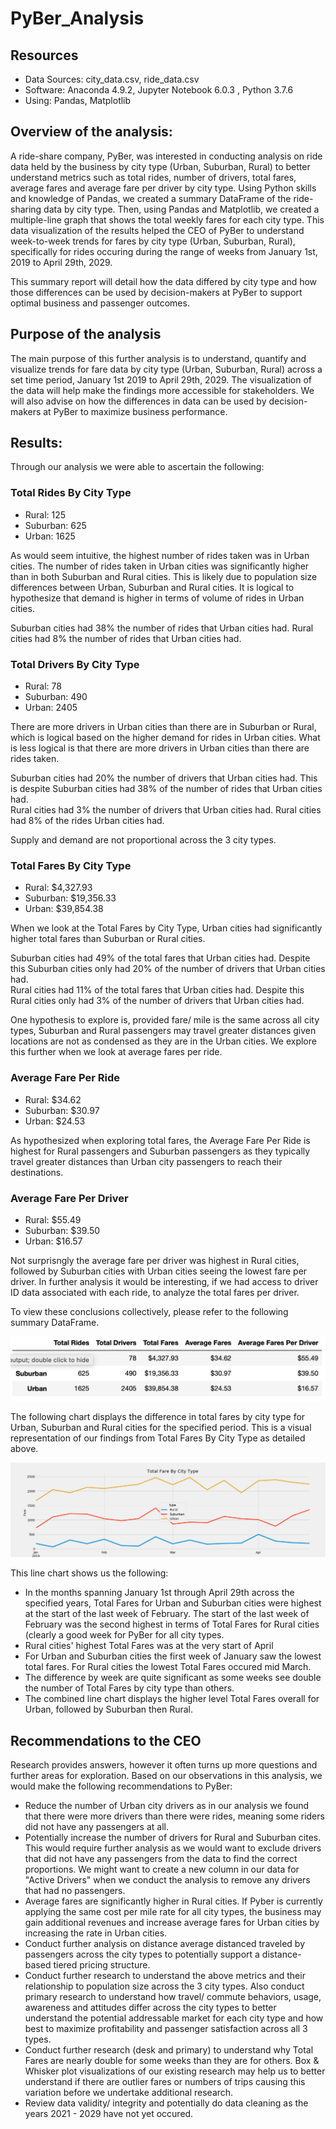 # PyBer_Analysis

  ## Resources
  - Data Sources:  city_data.csv, ride_data.csv
  - Software:  Anaconda 4.9.2, Jupyter Notebook 6.0.3 , Python 3.7.6 
  - Using:  Pandas, Matplotlib
  
## Overview of the analysis:

A ride-share company, PyBer, was interested in conducting analysis on ride data held by the business by city type (Urban, Suburban, Rural) to better understand metrics such as total rides, number of drivers, total fares, average fares and average fare per driver by city type.  Using Python skills and knowledge of Pandas, we created a summary DataFrame of the ride-sharing data by city type.  Then, using Pandas and Matplotlib, we created a multiple-line graph that shows the total weekly fares for each city type.  This data visualization of the results helped the CEO of PyBer to understand week-to-week trends for fares by city type (Urban, Suburban, Rural), specifically for rides occuring during the range of weeks from January 1st, 2019 to April 29th, 2029.

This summary report will detail how the data differed by city type and how those differences can be used by decision-makers at PyBer to support optimal business and passenger outcomes.


## Purpose of the analysis

The main purpose of this further analysis is to understand, quantify and visualize trends for fare data by city type (Urban, Suburban, Rural) across a set time period, January 1st 2019 to April 29th, 2029.  The visualization of the data will help make the findings more accessible for stakeholders.  We will also advise on how the differences in data can be used by decision-makers at PyBer to maximize business performance.

## Results:

Through our analysis we were able to ascertain the following:

### Total Rides By City Type

- Rural:     125
- Suburban:  625
- Urban:    1625

As would seem intuitive, the highest number of rides taken was in Urban cities.  The number of rides taken in Urban cities was significantly higher than in both Suburban and Rural cities.  This is likely due to population size differences between Urban, Suburban and Rural cities.  It is logical to hypothesize that demand is higher in terms of volume of rides in Urban cities.

Suburban cities had 38% the number of rides that Urban cities had.
Rural cities had 8% the number of rides that Urban cities had.

### Total Drivers By City Type

- Rural:      78
- Suburban:  490
- Urban:     2405


There are more drivers in Urban cities than there are in Suburban or Rural, which is logical based on the higher demand for rides in Urban cities.  What is less logical is that there are more drivers in Urban cities than there are rides taken.

Suburban cities had 20% the number of drivers that Urban cities had.  This is despite Suburban cities had 38% of the number of rides that Urban cities had.  
Rural cities had 3% the number of drivers that Urban cities had.  Rural cities had 8% of the rides Urban cities had.

Supply and demand are not proportional across the 3 city types.

### Total Fares By City Type

- Rural:        $4,327.93
- Suburban:    $19,356.33
- Urban:       $39,854.38

When we look at the Total Fares by City Type, Urban cities had significantly higher total fares than Suburban or Rural cities.

Suburban cities had 49% of the total fares that Urban cities had.  Despite this Suburban cities only had 20% of the number of drivers that Urban cities had.  
Rural cities had 11% of the total fares that Urban cities had.  Despite this Rural cities only had 3% of the number of drivers that Urban cities had.

One hypothesis to explore is, provided fare/ mile is the same across all city types, Suburban and Rural passengers may travel greater distances given locations are not as condensed as they are in the Urban cities.  We explore this further when we look at average fares per ride.

### Average Fare Per Ride

- Rural:       $34.62
- Suburban:    $30.97
- Urban:       $24.53

As hypothesized when exploring total fares, the Average Fare Per Ride is highest for Rural passengers and Suburban passengers as they typically travel greater distances than Urban city passengers to reach their destinations.

### Average Fare Per Driver

- Rural:       $55.49
- Suburban:    $39.50
- Urban:       $16.57

Not surprisngly the average fare per driver was highest in Rural cities, followed by Suburban cities with Urban cities seeing the lowest fare per driver.  In further analysis it would be interesting, if we had access to driver ID data associated with each ride, to analyze the total fares per driver.

To view these conclusions collectively, please refer to the following summary DataFrame.

![City_Type_Summary_DF](https://github.com/PatriciaCB1/PyBer_Analysis/blob/main/City_Type_Summary_DataFrame.png)





The following chart displays the difference in total fares by city type for Urban, Suburban and Rural cities for the specified period. This is a visual representation of our findings from Total Fares By City Type as detailed above.

![Total_Fares_By Week_By_City_Type](https://github.com/PatriciaCB1/PyBer_Analysis/blob/main/Analysis/Pyber_fare_summary.png)

This line chart shows us the following:
- In the months spanning January 1st through April 29th across the specified years, Total Fares for Urban and Suburban cities were highest at the start of the last week of February.  The start of the last week of February was the second highest in terms of Total Fares for Rural cities (clearly a good week for PyBer for all city types.
- Rural cities' highest Total Fares was at the very start of April
- For Urban and Suburban cities the first week of January saw the lowest total fares.  For Rural cities the lowest Total Fares occured mid March.
- The difference by week are quite significant as some weeks see double the number of Total Fares by city type than others.
- The combined line chart displays the higher level Total Fares overall for Urban, followed by Suburban then Rural.


## Recommendations to the CEO

Research provides answers, however it often turns up more questions and further areas for exploration.  Based on our observations in this analysis, we would make the following recommendations to PyBer:

  - Reduce the number of Urban city drivers as in our analysis we found that there were more drivers than there were rides, meaning some riders did not have any passengers at all.
  - Potentially increase the number of drivers for Rural and Suburban cites.  This would require further analysis as we would want to exclude drivers that did not have any passengers from the data to find the correct proportions.  We might want to create a new column in our data for "Active Drivers" when we conduct the analysis to remove any drivers that had no passengers.
  - Average fares are significantly higher in Rural cities.  If Pyber is currently applying the same cost per mile rate for all city types, the business may gain additional revenues and increase average fares for Urban cities by increasing the rate in Urban cities.
  - Conduct further analysis on distance average distanced traveled by passengers across the city types to potentially support a distance-based tiered pricing structure.
  - Conduct further research to understand the above metrics and their relationship to population size across the 3 city types.  Also conduct primary research to understand how travel/ commute behaviors, usage, awareness and attitudes differ across the city types to better understand the potential addressable market for each city type and how best to maximize profitability and passenger satisfaction across all 3 types.  
  - Conduct further research (desk and primary) to understand why Total Fares are nearly double for some weeks than they are for others.  Box & Whisker plot visualizations of our existing research may help us to better understand if there are outlier fares or numbers of trips causing this variation before we undertake additional research.
  - Review data validity/ integrity and potentially do data cleaning as the years 2021 - 2029 have not yet occured.

